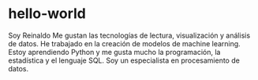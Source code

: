 # hello-world

Soy Reinaldo
Me gustan las tecnologías de lectura, visualización y análisis de datos. He trabajado en la creación de modelos de machine learning. Estoy aprendiendo Python y me gusta mucho la programación, la estadística y el lenguaje SQL. Soy un especialista en procesamiento de datos.
